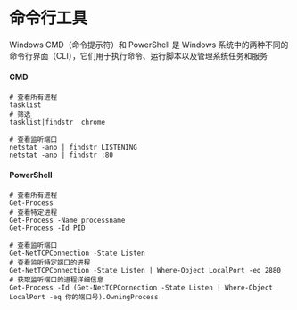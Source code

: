 # 命令行工具

Windows CMD（命令提示符）和 PowerShell 是 Windows 系统中的两种不同的命令行界面（CLI），它们用于执行命令、运行脚本以及管理系统任务和服务

#### CMD

```
# 查看所有进程
tasklist
# 筛选
tasklist|findstr  chrome

# 查看监听端口
netstat -ano | findstr LISTENING
netstat -ano | findstr :80
```

#### PowerShell

```
# 查看所有进程
Get-Process
# 查看特定进程
Get-Process -Name processname
Get-Process -Id PID

# 查看监听端口
Get-NetTCPConnection -State Listen
# 查看监听特定端口的进程
Get-NetTCPConnection -State Listen | Where-Object LocalPort -eq 2880
# 获取监听端口的进程详细信息
Get-Process -Id (Get-NetTCPConnection -State Listen | Where-Object LocalPort -eq 你的端口号).OwningProcess

```

